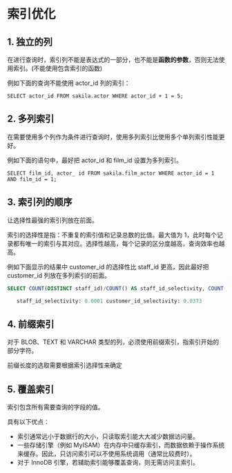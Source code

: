 # 索引优化

## 1. 独立的列

在进行查询时，索引列不能是表达式的一部分，也不能是**函数的参数**，否则无法使用索引。(不能使用包含索引的函数)

例如下面的查询不能使用 actor_id 列的索引：

```sqlite
SELECT actor_id FROM sakila.actor WHERE actor_id + 1 = 5;
```



## 2. 多列索引

在需要使用多个列作为条件进行查询时，使用多列索引比使用多个单列索引性能更好。

例如下面的语句中，最好把 actor_id 和 film_id 设置为多列索引。

```sqlite
SELECT film_id, actor_ id FROM sakila.film_actor WHERE actor_id = 1 AND film_id = 1;
```



## 3. 索引列的顺序

让选择性最强的索引列放在前面。

索引的选择性是指：不重复的索引值和记录总数的比值。最大值为 1，此时每个记录都有唯一的索引与其对应。选择性越高，每个记录的区分度越高，查询效率也越高。

例如下面显示的结果中 customer_id 的选择性比 staff_id 更高，因此最好把 customer_id 列放在多列索引的前面。

```sql
SELECT COUNT(DISTINCT staff_id)/COUNT() AS staff_id_selectivity, COUNT(DISTINCT customer_id)/COUNT() AS customer_id_selectivity, COUNT() FROM payment;

   staff_id_selectivity: 0.0001 customer_id_selectivity: 0.0373               COUNT(): 16049
```



## 4. 前缀索引

对于 BLOB、TEXT 和 VARCHAR 类型的列，必须使用前缀索引，指索引开始的部分字符。

前缀长度的选取需要根据索引选择性来确定



## 5. 覆盖索引

索引包含所有需要查询的字段的值。

具有以下优点：

- 索引通常远小于数据行的大小，只读取索引能大大减少数据访问量。
- 一些存储引擎（例如 MyISAM）在内存中只缓存索引，而数据依赖于操作系统来缓存。因此，只访问索引可以不使用系统调用（通常比较费时）。
- 对于 InnoDB 引擎，若辅助索引能够覆盖查询，则无需访问主索引。